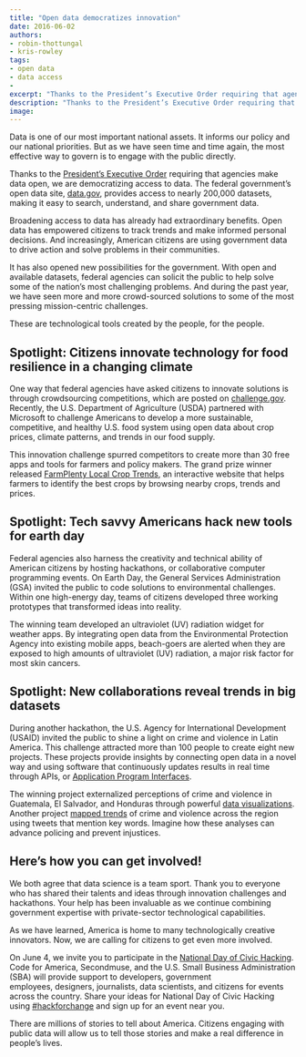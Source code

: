 ```yaml
---
title: "Open data democratizes innovation"
date: 2016-06-02
authors:
- robin-thottungal
- kris-rowley
tags:
- open data
- data access
-
excerpt: "Thanks to the President’s Executive Order requiring that agencies make data open, we are democratizing access to data. Open data has empowered citizens to track trends and make informed personal decisions. And increasingly, American citizens are using government data to drive action and solve problems in their communities."
description: "Thanks to the President’s Executive Order requiring that agencies make data open, we are democratizing access to data. Open data has empowered citizens to track trends and make informed personal decisions. And increasingly, American citizens are using government data to drive action and solve problems in their communities."
image:
---
```


Data is one of our most important national assets. It informs our policy
and our national priorities. But as we have seen time and time again,
the most effective way to govern is to engage with the public directly.

Thanks to the [President’s Executive
Order](https://www.whitehouse.gov/the-press-office/2013/05/09/executive-order-making-open-and-machine-readable-new-default-government-) requiring
that agencies make data open, we are democratizing access to data. The
federal government’s open data site, [data.gov](https://www.data.gov/),
provides access to nearly 200,000 datasets, making it easy to search,
understand, and share government data.

Broadening access to data has already had extraordinary benefits. Open
data has empowered citizens to track trends and make informed personal
decisions. And increasingly, American citizens are using government data
to drive action and solve problems in their communities.

It has also opened new possibilities for the government. With open and
available datasets, federal agencies can solicit the public to help
solve some of the nation’s most challenging problems. And during the
past year, we have seen more and more crowd-sourced solutions to some of
the most pressing mission-centric challenges.

These are technological tools created by the people, for the people.

Spotlight: Citizens innovate technology for food resilience in a changing climate
---------------------------------------------------------------------------------

One way that federal agencies have asked citizens to innovate solutions
is through crowdsourcing competitions, which are posted on
[challenge.gov](https://www.challenge.gov/list/). Recently, the U.S.
Department of Agriculture (USDA) partnered with Microsoft to challenge
Americans to develop a more sustainable, competitive, and healthy U.S.
food system using open data about crop prices, climate patterns, and
trends in our food supply.

This innovation challenge spurred competitors to create more than 30
free apps and tools for farmers and policy makers. The grand prize
winner released [FarmPlenty Local Crop
Trends](http://farmplenty.com/croptrends/), an interactive website that
helps farmers to identify the best crops by browsing nearby crops,
trends and prices.

Spotlight: Tech savvy Americans hack new tools for earth day
------------------------------------------------------------

Federal agencies also harness the creativity and technical ability of
American citizens by hosting hackathons, or collaborative computer
programming events. On Earth Day, the General Services Administration
(GSA) invited the public to code solutions to environmental challenges.
Within one high-energy day, teams of citizens developed three working
prototypes that transformed ideas into reality.

The winning team developed an ultraviolet (UV) radiation widget for
weather apps. By integrating open data from the Environmental Protection
Agency into existing mobile apps, beach-goers are alerted when they are
exposed to high amounts of ultraviolet (UV) radiation, a major risk
factor for most skin cancers.

Spotlight: New collaborations reveal trends in big datasets
-----------------------------------------------------------

During another hackathon, the U.S. Agency for International Development
(USAID) invited the public to shine a light on crime and violence in
Latin America. This challenge attracted more than 100 people to create
eight new projects. These projects provide insights by connecting open
data in a novel way and using software that continuously updates results
in real time through APIs, or [Application Program Interfaces](https://18f.gsa.gov/2016/04/22/what-is-an-api/).

The winning project externalized perceptions of crime and violence in
Guatemala, El Salvador, and Honduras through powerful [data
visualizations](http://hpp-gt.org/LACHack/). Another project [mapped
trends](http://consulting.vizonomy.com/consulting/projects/hackathon/hackathon.png)
of crime and violence across the region using tweets that mention key
words. Imagine how these analyses can advance policing and prevent
injustices.

Here’s how you can get involved!
---------------------------------

We both agree that data science is a team sport. Thank you to everyone
who has shared their talents and ideas through innovation challenges and
hackathons. Your help has been invaluable as we continue combining
government expertise with private-sector technological capabilities.

As we have learned, America is home to many technologically creative
innovators. Now, we are calling for citizens to get even more involved.

On June 4, we invite you to participate in the [National Day of
Civic Hacking](https://www.codeforamerica.org/events/national-day-2016).
Code for America, Secondmuse, and the U.S. Small Business Administration
(SBA) will provide support to developers, government
employees, designers, journalists, data scientists, and citizens for
events across the country. Share your ideas for National Day of Civic
Hacking using
[#hackforchange](https://twitter.com/search?q=%23hackforchange&src=typd)
and sign up for an event near you.

There are millions of stories to tell about America. Citizens engaging
with public data will allow us to tell those stories and make a real
difference in people’s lives.
